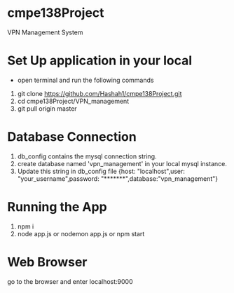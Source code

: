# cmpe138Project
VPN Management System
# Set Up application in your local
* open terminal and run the following commands
1. git clone https://github.com/Hashah1/cmpe138Project.git
2. cd cmpe138Project/VPN_management
3. git pull origin master

# Database Connection
1. db_config contains the mysql connection string.
2. create database named 'vpn_management' in your local mysql instance.
3. Update this string in db_config file {host: "localhost",user: "your_username",password: "*******",database:"vpn_management"}

# Running the App
1. npm i
2. node app.js or nodemon app.js or npm start

# Web Browser
 go to the browser and enter localhost:9000
